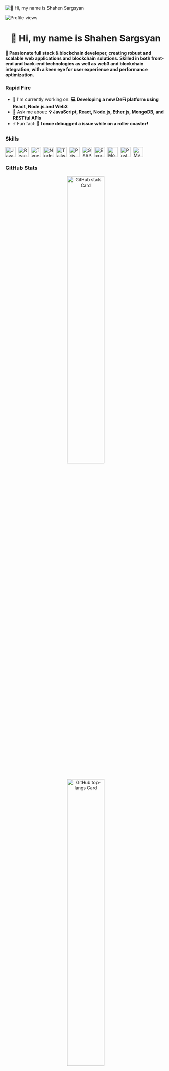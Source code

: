 ![👋 Hi, my name is Shahen Sargsyan](https://www.21kschool.com/ng/wp-content/uploads/sites/28/2024/02/Coding-websites-for-kids-practice-your-coding-skills.png)

![Profile views](https://komarev.com/ghpvc/?username=ShahenSargsyanRoyal&label=Profile%20views&color=0e75b6&style=flat)

<div id="toc">
  <ul align="center" style="list-style: none">
    <summary>
      <h1>
        👋 Hi, my name is Shahen Sargsyan
      </h1>
    </summary>
  </ul>
</div>

 **<h4 align="left">🚀 Passionate full stack & blockchain developer, creating robust and scalable web applications and blockchain solutions. Skilled in both front-end and back-end technologies as well as web3 and blockchain integration, with a keen eye for user experience and performance optimization.</h4>**

**<h3 align="left">Rapid Fire</h3>**

- 💼 I'm currently working on: **💻 Developing a new DeFi platform using React, Node.js and Web3**
- 💬 Ask me about: **💡 JavaScript, React, Node.js, Ether.js, MongoDB, and RESTful APIs**
- ⚡ Fun fact: **🎢 I once debugged a issue while on a roller coaster!**

 **<h3 align="left">Skills</h3>**

<div style="display: flex; flex-wrap: wrap; gap: 4px; justify-content: left;"><img src="https://img.shields.io/badge/JavaScript-F7DF1C?logo=javascript&logoColor=white" height="32" alt="JavaScript" style="margin-right: 4px"> <img src="https://img.shields.io/badge/React-20232A?logo=react&logoColor=61DAFB" height="32" alt="React" style="margin-right: 4px"> <img src="https://img.shields.io/badge/TypeScript-3178C6?logo=typescript&logoColor=white" height="32" alt="TypeScript" style="margin-right: 4px"> <img src="https://img.shields.io/badge/Node.js-8CC84B?logo=node.js&logoColor=white" height="32" alt="Node.js" style="margin-right: 4px"> <img src="https://img.shields.io/badge/Tailwind_CSS-38B2AC?logo=tailwind-css&logoColor=white" height="32" alt="Tailwind CSS" style="margin-right: 4px"> <img src="https://img.shields.io/badge/Prisma-2D3748?logo=prisma&logoColor=white" height="32" alt="Prisma" style="margin-right: 4px"> <img src="https://img.shields.io/badge/GSAP-00D084?logo=gsap&logoColor=white" height="32" alt="GSAP" style="margin-right: 4px"> <img src="https://img.shields.io/badge/Express-000000?logo=express&logoColor=white" height="32" alt="Express" style="margin-right: 4px"> <img src="https://img.shields.io/badge/MongoDB-4EA94B?logo=mongodb&logoColor=white" height="32" alt="MongoDB" style="margin-right: 4px"> <img src="https://img.shields.io/badge/PostgreSQL-316192?logo=postgresql&logoColor=white" height="32" alt="PostgreSQL" style="margin-right: 4px"> <img src="https://img.shields.io/badge/MySQL-4479A1?logo=mysql&logoColor=white" height="32" alt="MySQL" style="margin-right: 4px"></div>

 **<h3 align="left">GitHub Stats</h3>**

<p align="center">
  <img width="48%" src="https://github-readme-stats.vercel.app/api?username=ShahenSargsyanRoyal&theme=react&hide_title=false&hide_rank=false&show_icons=false&include_all_commits=false&count_private=true&line_height=23" alt="GitHub stats Card" />
</p>

<p align="center">
  <img width="48%" src="https://github-readme-stats.vercel.app/api/top-langs?username=ShahenSargsyanRoyal&theme=react&hide_title=false&layout=compact&langs_count=6&hide_progress=false&card_width=400" alt="GitHub top-langs Card" />
</p>
